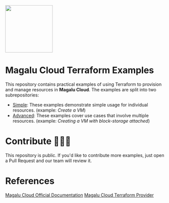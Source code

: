 <img src="https://magalu.cloud/wp-content/uploads/2023/12/Logo-coloridoAssets-1.jpg" width="150"/>

# Magalu Cloud Terraform Examples

This repository contains practical examples of using Terraform to provision and manage resources in **Magalu Cloud**. The examples are split into two subrepositories:

- [Simple](/simple/): These examples demonstrate simple usage for individual resources. (example: *Create a VM*)
- [Advanced](/advanced/): These examples cover use cases that involve multiple resources. (example: *Creating a VM with block-storage attached*)

# Contribute 👩🏽‍💻
This repository is public. If you'd like to contribute more examples, just open a Pull Request and our team will review it.

# References
[Magalu Cloud Official Documentation](https://docs.magalu.cloud/docs/terraform/overview)
[Magalu Cloud Terraform Provider](https://registry.terraform.io/providers/MagaluCloud/mgc/latest)